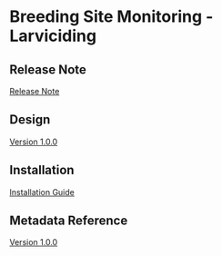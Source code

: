 # Breeding Site Monitoring - Larviciding

## Release Note

[Release Note](#ento-bsm-larv-release-note)

## Design

[Version 1.0.0](#ento-bsm-larv-design)

## Installation

[Installation Guide](#ento-bsm-larv-installation)

## Metadata Reference

[Version 1.0.0](https://packages.dhis2.org/en/ENTO_BSM/1.0.0/DHIS2.37/ENTO_BSM_LARV_1.0.0_DHIS2.37.xlsx)
